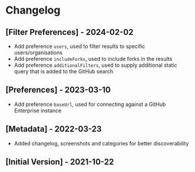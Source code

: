 # Changelog

## [Filter Preferences] - 2024-02-02

- Add preference `users`, used to filter results to specific users/organisations
- Add preference `includeForks`, used to include forks in the results
- Add preference `additionalFilters`, used to supply additional static query that is added to the GitHub search

## [Preferences] - 2023-03-10

- Add preference `baseUrl`, used for connecting against a GitHub Enterprise instance

## [Metadata] - 2022-03-23

- Added changelog, screenshots and categories for better discoverability

## [Initial Version] - 2021-10-22
